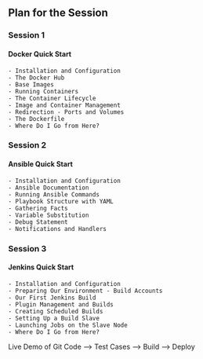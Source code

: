 ## Plan for the Session


### Session 1
#### Docker Quick Start
    - Installation and Configuration
    - The Docker Hub
    - Base Images
    - Running Containers
    - The Container Lifecycle
    - Image and Container Management
    - Redirection - Ports and Volumes
    - The Dockerfile
    - Where Do I Go from Here?

### Session 2
#### Ansible Quick Start

    - Installation and Configuration
    - Ansible Documentation
    - Running Ansible Commands
    - Playbook Structure with YAML
    - Gathering Facts
    - Variable Substitution
    - Debug Statement
    - Notifications and Handlers

### Session 3
#### Jenkins Quick Start
    - Installation and Configuration
    - Preparing Our Environment - Build Accounts
    - Our First Jenkins Build
    - Plugin Management and Builds
    - Creating Scheduled Builds
    - Setting Up a Build Slave
    - Launching Jobs on the Slave Node
    - Where Do I Go from Here?

Live Demo of Git Code --> Test Cases --> Build --> Deploy
